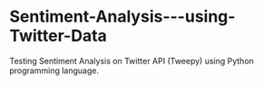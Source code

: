 # Sentiment-Analysis---using-Twitter-Data
Testing Sentiment Analysis on Twitter API (Tweepy) using Python programming language.
